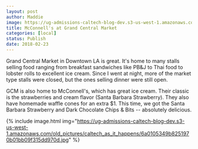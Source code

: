 ```yaml
---
layout: post
author: Maddie
image: https://ug-admissions-caltech-blog-dev.s3-us-west-1.amazonaws.com/old_pictures/caltech_as_it_happens/6a0105349b8251970b01bb09f315d9970d.jpg
title: McConnell's at Grand Central Market
categories: [local]
status: Publish
date: 2018-02-23
---
```


Grand Central Market in Downtown LA is great. It's home to many stalls selling food ranging from breakfast sandwiches like PB&amp;J to Thai food to lobster rolls to excellent ice cream. Since I went at night, more of the market type stalls were closed, but the ones selling dinner were still open.

GCM is also home to McConnell's, which has great ice cream. Their classic is the strawberries and cream flavor (Santa Barbara Strawberry). They also have homemade waffle cones for an extra $1. This time, we got the Santa Barbara Strawberry and Dark Chocolate Chips &amp; Bits -- absolutely delicious.


{% include image.html img="https://ug-admissions-caltech-blog-dev.s3-us-west-1.amazonaws.com/old_pictures/caltech_as_it_happens/6a0105349b8251970b01bb09f315dd970d.jpg" %}
